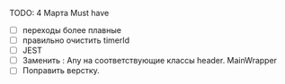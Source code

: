 TODO: 4 Марта
Must have
- [ ] переходы более плавныe
- [ ] правильно очистить timerId
- [ ] JEST 
- [ ] Заменить : Any на соответствующие классы header. MainWrapper
- [ ] Поправить верстку.